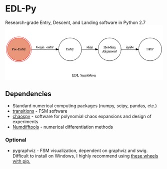 # EDL-Py
Research-grade Entry, Descent, and Landing software in Python 2.7
![alt text](https://github.com/CDNoyes/EDL-Py/blob/master/SimulationFSM.gif "A trajectory state machine graph")


## Dependencies
- Standard numerical computing packages (numpy, scipy, pandas, etc.)
- [transitions](https://github.com/tyarkoni/transitions) - FSM software
- [chaospy](https://github.com/hplgit/chaospy) - software for polynomial chaos expansions and design of experiments
- [Numdifftools](https://pypi.python.org/pypi/Numdifftools) - numerical differentiation methods
<!--- - [cubature](https://github.com/saullocastro/cubature) - python wrapper for cubature
- [pyOpt](http://www.pyopt.org/) - convenient interface wrapper around many numerical optimization routines --->

### Optional
- pygraphviz - FSM visualization, dependent on graphviz and swig. Difficult to install on Windows, I highly recommend using [these wheels with pip.](http://www.lfd.uci.edu/~gohlke/pythonlibs/#pygraphviz)

